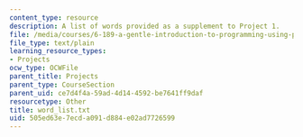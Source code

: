 ```yaml
---
content_type: resource
description: A list of words provided as a supplement to Project 1.
file: /media/courses/6-189-a-gentle-introduction-to-programming-using-python-january-iap-2008/505ed63e7ecda091d884e02ad7726599_word_list.txt
file_type: text/plain
learning_resource_types:
- Projects
ocw_type: OCWFile
parent_title: Projects
parent_type: CourseSection
parent_uid: ce7d4f4a-59ad-4d14-4592-be7641ff9daf
resourcetype: Other
title: word_list.txt
uid: 505ed63e-7ecd-a091-d884-e02ad7726599
---
```

